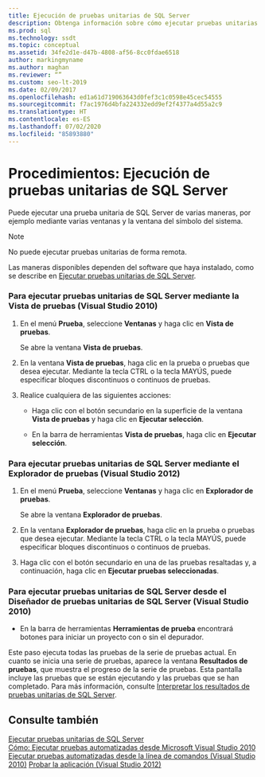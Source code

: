 ```yaml
---
title: Ejecución de pruebas unitarias de SQL Server
description: Obtenga información sobre cómo ejecutar pruebas unitarias de SQL Server. Vea los pasos para ejecutar pruebas desde varias ventanas y herramientas en diferentes versiones de Visual Studio.
ms.prod: sql
ms.technology: ssdt
ms.topic: conceptual
ms.assetid: 34fe2d1e-d47b-4808-af56-8cc0fdae6518
author: markingmyname
ms.author: maghan
ms.reviewer: “”
ms.custom: seo-lt-2019
ms.date: 02/09/2017
ms.openlocfilehash: ed1a61d719063643d0fef3c1c0598e45cec54555
ms.sourcegitcommit: f7ac1976d4bfa224332edd9ef2f4377a4d55a2c9
ms.translationtype: HT
ms.contentlocale: es-ES
ms.lasthandoff: 07/02/2020
ms.locfileid: "85893880"
---
```

# <a name="how-to-run-sql-server-unit-tests"></a>Procedimientos: Ejecución de pruebas unitarias de SQL Server

Puede ejecutar una prueba unitaria de SQL Server de varias maneras, por ejemplo mediante varias ventanas y la ventana del símbolo del sistema.  
  
> [!NOTE]  
> No puede ejecutar pruebas unitarias de forma remota.  
  
Las maneras disponibles dependen del software que haya instalado, como se describe en [Ejecutar pruebas unitarias de SQL Server](../ssdt/running-sql-server-unit-tests.md).  
  
### <a name="to-run-sql-server-unit-tests-using-test-view-visual-studio-2010"></a>Para ejecutar pruebas unitarias de SQL Server mediante la Vista de pruebas (Visual Studio 2010)  
  
1.  En el menú **Prueba**, seleccione **Ventanas** y haga clic en **Vista de pruebas**.  
  
    Se abre la ventana **Vista de pruebas**.  
  
2.  En la ventana **Vista de pruebas**, haga clic en la prueba o pruebas que desea ejecutar. Mediante la tecla CTRL o la tecla MAYÚS, puede especificar bloques discontinuos o continuos de pruebas.  
  
3.  Realice cualquiera de las siguientes acciones:  
  
    -   Haga clic con el botón secundario en la superficie de la ventana **Vista de pruebas** y haga clic en **Ejecutar selección**.  
  
    -   En la barra de herramientas **Vista de pruebas**, haga clic en **Ejecutar selección**.  
  
### <a name="to-run-sql-server-unit-tests-using-test-explorer-visual-studio-2012"></a>Para ejecutar pruebas unitarias de SQL Server mediante el Explorador de pruebas (Visual Studio 2012)  
  
1.  En el menú **Prueba**, seleccione **Ventanas** y haga clic en **Explorador de pruebas**.  
  
    Se abre la ventana **Explorador de pruebas**.  
  
2.  En la ventana **Explorador de pruebas**, haga clic en la prueba o pruebas que desea ejecutar. Mediante la tecla CTRL o la tecla MAYÚS, puede especificar bloques discontinuos o continuos de pruebas.  
  
3.  Haga clic con el botón secundario en una de las pruebas resaltadas y, a continuación, haga clic en **Ejecutar pruebas seleccionadas**.  
  
### <a name="to-run-sql-server-unit-tests-from-the-sql-server-unit-test-designer-visual-studio-2010"></a>Para ejecutar pruebas unitarias de SQL Server desde el Diseñador de pruebas unitarias de SQL Server (Visual Studio 2010)  
  
-   En la barra de herramientas **Herramientas de prueba** encontrará botones para iniciar un proyecto con o sin el depurador.  
  
Este paso ejecuta todas las pruebas de la serie de pruebas actual. En cuanto se inicia una serie de pruebas, aparece la ventana **Resultados de pruebas**, que muestra el progreso de la serie de pruebas. Esta pantalla incluye las pruebas que se están ejecutando y las pruebas que se han completado. Para más información, consulte [Interpretar los resultados de pruebas unitarias de SQL Server](../ssdt/interpreting-sql-server-unit-test-results.md).  
  
## <a name="see-also"></a>Consulte también  
[Ejecutar pruebas unitarias de SQL Server](../ssdt/running-sql-server-unit-tests.md)  
[Cómo: Ejecutar pruebas automatizadas desde Microsoft Visual Studio 2010](https://msdn.microsoft.com/library/ms182470(VS.100).aspx)  
[Ejecutar pruebas automatizadas desde la línea de comandos (Visual Studio 2010)](https://msdn.microsoft.com/library/ms182486(VS.100).aspx)  
[Probar la aplicación (Visual Studio 2012)](https://msdn.microsoft.com/library/ms182409.aspx)  
  
